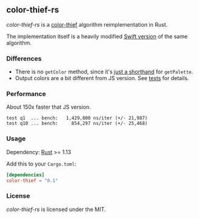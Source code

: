 ## color-thief-rs

*color-thief-rs* is a [color-thief](https://github.com/lokesh/color-thief)
algorithm reimplementation in Rust.

The implementation itself is a heavily modified
[Swift version](https://github.com/yamoridon/ColorThiefSwift) of the same algorithm.

### Differences

- There is no `getColor` method, since it's [just a shorthand][color-thief_L76] for `getPalette`.
- Output colors are a bit different from JS version. See [tests](tests/test.rs) for details.

[color-thief_L76]: https://github.com/lokesh/color-thief/blob/b0115131476149500828b01db43ca701b099a315/src/color-thief.js#L76

### Performance

About 150x faster that JS version.

```text
test q1  ... bench:   1,429,800 ns/iter (+/- 21,987)
test q10 ... bench:     854,297 ns/iter (+/- 25,468)
```

### Usage

Dependency: [Rust](https://www.rust-lang.org/) >= 1.13

Add this to your `Cargo.toml`:

```toml
[dependencies]
color-thief = "0.1"
```

### License

*color-thief-rs* is licensed under the MIT.
